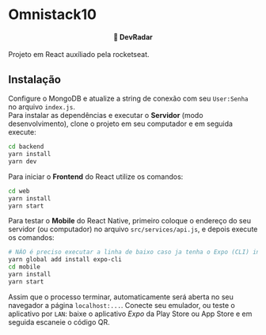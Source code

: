 # Omnistack10

<h4 align="center">
  🚀 DevRadar
</h4>

Projeto em React auxíliado pela rocketseat.

## Instalação
Configure o MongoDB e atualize a string de conexão com seu `User:Senha` no arquivo `index.js`.  
Para instalar as dependências e executar o **Servidor** (modo desenvolvimento), clone o projeto em seu computador e em seguida execute:
```bash
cd backend
yarn install
yarn dev
```
Para iniciar o **Frontend** do React utilize os comandos:
```bash
cd web
yarn install
yarn start
```

Para testar o **Mobile** do React Native, primeiro coloque o endereço do seu servidor (ou computador) no arquivo `src/services/api.js`, e depois execute os comandos:
```bash
# NÃO é preciso executar a linha de baixo caso ja tenha o Expo (CLI) instalado!
yarn global add install expo-cli
cd mobile
yarn install
yarn start
```

Assim que o processo terminar, automaticamente será aberta no seu navegador a página `localhost:...`. Conecte seu emulador, ou teste o aplicativo por `LAN`: baixe o aplicativo *Expo* da Play Store ou App Store e em seguida escaneie o código QR.
